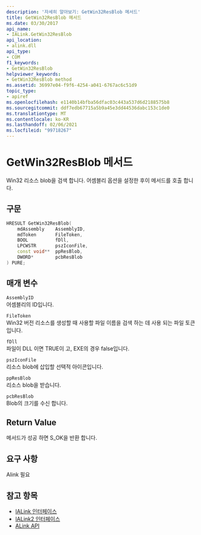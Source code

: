 ```yaml
---
description: '자세히 알아보기: GetWin32ResBlob 메서드'
title: GetWin32ResBlob 메서드
ms.date: 03/30/2017
api_name:
- IALink.GetWin32ResBlob
api_location:
- alink.dll
api_type:
- COM
f1_keywords:
- GetWin32ResBlob
helpviewer_keywords:
- GetWin32ResBlob method
ms.assetid: 36997e04-f9f6-4254-a041-6767ac6c51d9
topic_type:
- apiref
ms.openlocfilehash: e1140b14bfba56dfac03c443a537d6d2188575b8
ms.sourcegitcommit: ddf7edb67715a5b9a45e3dd44536dabc153c1de0
ms.translationtype: MT
ms.contentlocale: ko-KR
ms.lasthandoff: 02/06/2021
ms.locfileid: "99718267"
---
```

# <a name="getwin32resblob-method"></a>GetWin32ResBlob 메서드

Win32 리소스 blob을 검색 합니다. 어셈블리 옵션을 설정한 후이 메서드를 호출 합니다.  
  
## <a name="syntax"></a>구문  
  
```cpp  
HRESULT GetWin32ResBlob(  
    mdAssembly    AssemblyID,  
    mdToken       FileToken,  
    BOOL          fDll,  
    LPCWSTR       pszIconFile,  
    const void**  ppResBlob,  
    DWORD*        pcbResBlob  
) PURE;  
```  
  
## <a name="parameters"></a>매개 변수  

 `AssemblyID`  
 어셈블리의 ID입니다.  
  
 `FileToken`  
 Win32 버전 리소스를 생성할 때 사용할 파일 이름을 검색 하는 데 사용 되는 파일 토큰입니다.  
  
 `fDll`  
 파일이 DLL 이면 TRUE이 고, EXE의 경우 false입니다.  
  
 `pszIconFile`  
 리소스 blob에 삽입할 선택적 아이콘입니다.  
  
 `ppResBlob`  
 리소스 blob을 받습니다.  
  
 `pcbResBlob`  
 Blob의 크기를 수신 합니다.  
  
## <a name="return-value"></a>Return Value  

 메서드가 성공 하면 S_OK을 반환 합니다.  
  
## <a name="requirements"></a>요구 사항  

 Alink 필요  
  
## <a name="see-also"></a>참고 항목

- [IALink 인터페이스](ialink-interface.md)
- [IALink2 인터페이스](ialink2-interface.md)
- [ALink API](index.md)
